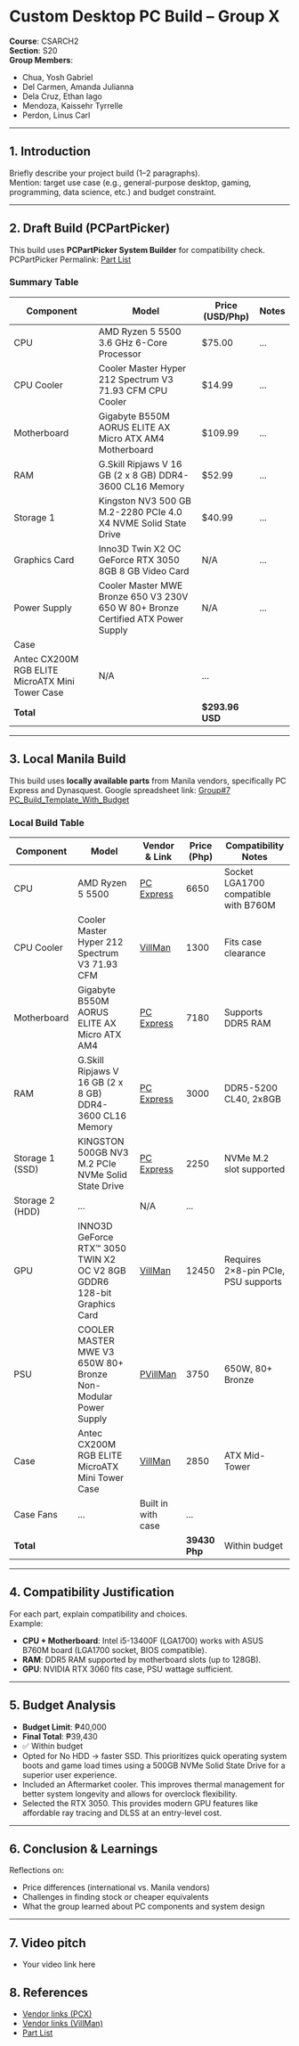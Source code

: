 # Custom Desktop PC Build – Group X

**Course**: CSARCH2  
**Section**: S20  
**Group Members**:  
- Chua, Yosh Gabriel
- Del Carmen, Amanda Julianna
- Dela Cruz, Ethan Iago
- Mendoza, Kaissehr Tyrrelle
- Perdon, Linus Carl

---

## 1. Introduction
Briefly describe your project build (1–2 paragraphs).  
Mention: target use case (e.g., general-purpose desktop, gaming, programming, data science, etc.) and budget constraint.

---

## 2. Draft Build (PCPartPicker)
This build uses **PCPartPicker System Builder** for compatibility check. 
PCPartPicker Permalink: [Part List](https://pcpartpicker.com/list/Qd8GQd)

### Summary Table 
| Component       | Model | Price (USD/Php) | Notes |
|-----------------|-------|-----------------|-------|
| CPU             | AMD Ryzen 5 5500 3.6 GHz 6-Core Processor   | $75.00  | ...   |
| CPU Cooler      | Cooler Master Hyper 212 Spectrum V3 71.93 CFM CPU Cooler   | $14.99 | ...   |
| Motherboard     | Gigabyte B550M AORUS ELITE AX Micro ATX AM4 Motherboard   | $109.99  | ...   |
| RAM             | G.Skill Ripjaws V 16 GB (2 x 8 GB) DDR4-3600 CL16 Memory   | $52.99             | ...   |
| Storage 1       | Kingston NV3 500 GB M.2-2280 PCIe 4.0 X4 NVME Solid State Drive   | $40.99             | ...   |
| Graphics Card   | Inno3D Twin X2 OC GeForce RTX 3050 8GB 8 GB Video Card   | N/A             | ...   |
| Power Supply    | Cooler Master MWE Bronze 650 V3 230V 650 W 80+ Bronze Certified ATX Power Supply   | N/A             | ...   |
| Case            | 
Antec CX200M RGB ELITE MicroATX Mini Tower Case   | N/A             | ...   |
| **Total**       |       | **$293.96 USD**     |       |

---

## 3. Local Manila Build
This build uses **locally available parts** from Manila vendors, specifically PC Express and Dynasquest.
Google spreadsheet link: [Group#7 PC_Build_Template_With_Budget](https://docs.google.com/spreadsheets/d/1EdGx8VKXUGBVXoshIl5WgDq589VR7ubDttX9SxwY4m8/edit?usp=sharing)

### Local Build Table
| Component       | Model | Vendor & Link      | Price (Php) | Compatibility Notes                  |
|-----------------|-------|--------------------|-------------|--------------------------------------|
| CPU             | AMD Ryzen 5 5500   | [PC Express](https://pcx.com.ph/products/amd-ryzen-5-5500gt-desktop-processor-3-6-up-to-4-4ghz?_pos=1&_sid=01f1a1411&_ss=r) | 6650         | Socket LGA1700 compatible with B760M |
| CPU Cooler      | Cooler Master Hyper 212 Spectrum V3 71.93 CFM   | [VillMan](https://pcx.com.ph/products/cooler-master-hyper-212-spectrum-v3-rgb-cpu-cooler-fan?_pos=1&_sid=15f0aa614&_ss=r)    | 1300         | Fits case clearance                  |
| Motherboard     | Gigabyte B550M AORUS ELITE AX Micro ATX AM4    | [PC Express](https://dynaquestpc.com/products/gigabyte-b550m-aorus-elite-am4-motherboard) | 7180         | Supports DDR5 RAM                    |
| RAM             | G.Skill Ripjaws V 16 GB (2 x 8 GB) DDR4-3600 CL16 Memory   | [PC Express](https://pcx.com.ph/collections/g-skill/products/gskills-16gb-2x-8gb-ddr4-3200mhz-ripjaws-v-f4-3200c16d-16gvkb-desktop-memory) | 3000         | DDR5-5200 CL40, 2x8GB                |
| Storage 1 (SSD) | KINGSTON 500GB NV3 M.2 PCIe NVMe Solid State Drive   | [PC Express](https://pcx.com.ph/products/kingston-500gb-nv3-m-2-pcie-nvme-solid-state-drive?_pos=2&_sid=3ab3b2bd7&_ss=r) | 2250         | NVMe M.2 slot supported              |
| Storage 2 (HDD) | ...   | N/A   | ...         |                  |
| GPU             | INNO3D GeForce RTX™ 3050 TWIN X2 OC V2 8GB GDDR6 128-bit Graphics Card   | [VillMan](https://pcx.com.ph/products/inno3d-geforce-rtx-3050-twin-x2-oc-v2-8gb-gddr6-128-bit-graphics-card?_pos=7&_sid=7950c4cb9&_ss=r)    | 12450         | Requires 2×8-pin PCIe, PSU supports  |
| PSU             | COOLER MASTER MWE V3 650W 80+ Bronze Non-Modular Power Supply   | [PVillMan](https://pcx.com.ph/products/cooler-master-mwe-v3-650w-80-bronze-non-modular-power-supply?_pos=1&_sid=f4c5ff5af&_ss=r)   | 3750         | 650W, 80+ Bronze                     |
| Case            | Antec CX200M RGB ELITE MicroATX Mini Tower Case   | [VillMan](https://pcx.com.ph/products/antec-cx200m-rgb-elite-dual-chamber-mini-tower-gaming-case-black?_pos=1&_sid=5a1b62003&_ss=r)    | 2850         | ATX Mid-Tower                        |
| Case Fans       | ...   | Built in with case   | ...         |                         |
| **Total**       |       |                    | **39430 Php** | Within budget                        |

---

## 4. Compatibility Justification
For each part, explain compatibility and choices.  
Example:  
- **CPU + Motherboard**: Intel i5-13400F (LGA1700) works with ASUS B760M board (LGA1700 socket, BIOS compatible).  
- **RAM**: DDR5 RAM supported by motherboard slots (up to 128GB).  
- **GPU**: NVIDIA RTX 3060 fits case, PSU wattage sufficient.  

---

## 5. Budget Analysis
- **Budget Limit**: ₱40,000  
- **Final Total**: ₱39,430  
- ✅ Within budget   
- Opted for No HDD → faster SSD. This prioritizes quick operating system boots and game load times using a 500GB NVMe Solid State Drive  for a superior user experience.
- Included an Aftermarket cooler. This improves thermal management for better system longevity and allows for overclock flexibility.
- Selected the RTX 3050. This provides modern GPU features like affordable ray tracing and DLSS at an entry-level cost.

---

## 6. Conclusion & Learnings
Reflections on:  
- Price differences (international vs. Manila vendors)  
- Challenges in finding stock or cheaper equivalents  
- What the group learned about PC components and system design  

---
## 7. Video pitch
- Your video link here  

## 8. References
- [Vendor links (PCX)  ](https://pcx.com.ph/?srsltid=AfmBOoreoEarq99jC6hnaIJnmdv8JPPpzhzsDJOlAUm2XjJfYZjIxzOe)
- [Vendor links (VillMan)  ](https://villman.com/) 
- [Part List](https://pcpartpicker.com/list/Qd8GQd)



